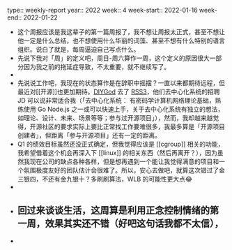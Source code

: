 type:: weekly-report
year:: 2022
week:: 4
week-start:: 2022-01-16
week-end:: 2022-01-22

- 这个周报应该是我这辈子的第一篇周报了，我不想让周报太正式，甚至不想让他一定是什么总结，也不想使用什么华丽的词藻、甚至不想有什么特别的语言组织。说白了就是，每周逼迫自己写点什么。
- 先说下我对「周」的定义吧，周日-周六算作一周，这个定义的原因很大一部分因为我之前的拖延症导致，不太重要，就不继续写了。
-
- 先说说工作吧，我现在的状态算作是在辞职中摇摆？一直以来都期待远程，但最近对[[开源]]也更加期待。[DIYGod](https://diygod.me/job/) 去了 [RSS3](https://diygod.me/job/)，他们去中心化系统的招聘 JD 可以说非常适合我（「去中心化系统： 有密码学计算机网络理论基础，熟练使用 Go Node.js 之一或可以快速上手，关于去中心化系统有独立的想法，如理论、设计、未来、场景等等；参与过开源项目」），然而，我却越来越觉得，开源社区的要求实际上要比正常找工作要难很多，我最多算是「开源项目创建者」，但距离「参与开源项目」还有一定的距离。
- Q1 的绩效目标虽然还没正式确定，但我觉得应该是 [[cgroup]] 相关的功能，我希望借着这个机会再深入下 [[linux]] 的相关东西（然后再离开？），因为虽然我现在公司的缺点各种各样，但是想再遇到一个能让我觉得满意的项目和一个氛围极度友好的团队估计会很难了。所以，安心去做吧，就算这次错过了金三银四，不还有金九银十？多刷刷算法，WLB 的可能性更大点😂
-
- 回过来谈谈生活，这周算是利用正念控制情绪的第一周，效果其实还不错（好吧这句话我都不太信），
	-
-